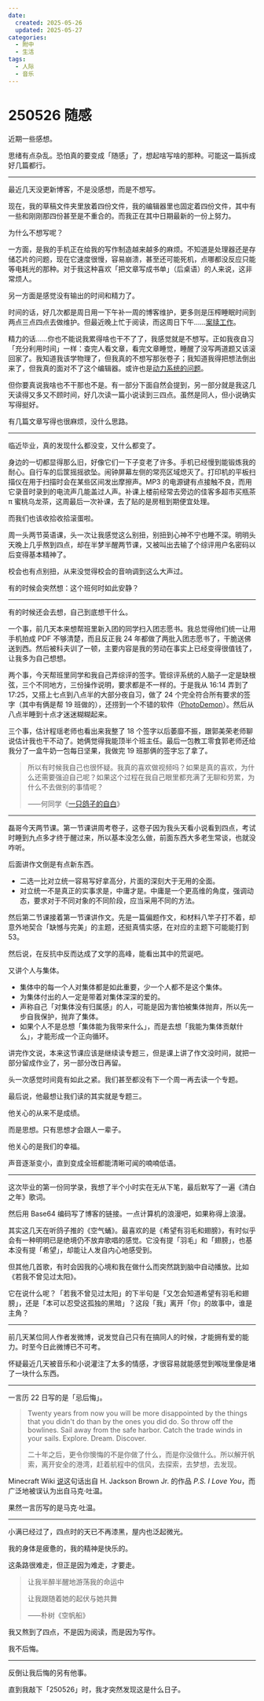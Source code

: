 ```yaml
---
date:
  created: 2025-05-26
  updated: 2025-05-27
categories:
  - 附中
  - 生活
tags:
  - 人际
  - 音乐
---
```

# 250526 随感

近期一些感想。

思绪有点杂乱。恐怕真的要变成「随感」了，想起啥写啥的那种。可能这一篇拆成好几篇都行。

---

<!-- more -->

最近几天没更新博客，不是没感想，而是不想写。

现在，我的草稿文件夹里放着四份文件，我的编辑器里也固定着四份文件，其中有一些和刚刚那四份甚至是不重合的。而我正在其中日期最新的一份上努力。

为什么不想写呢？

一方面，是我的手机正在给我的写作制造越来越多的麻烦。不知道是处理器还是存储芯片的问题，现在它速度很慢，容易崩溃，甚至还可能死机，点哪都没反应只能等电耗光的那种。对于我这种喜欢「把文章写成书单」（后桌语）的人来说，这非常烦人。

另一方面是感觉没有输出的时间和精力了。

时间的话，好几次都是周日用一下午补一周的博客维护，更多则是压榨睡眠时间到两点三点四点去做维护。但最近晚上忙于阅读，而这周日下午……[案牍工作](250519.md)。

精力的话……你也不能说我累得啥也干不了了，我感觉就是不想写。正如我夜自习「充分利用时间」一样：查完人看文章，看完文章睡觉，睡醒了没写两道题又该滚回家了。我知道我该学物理了，但我真的不想写那张卷子；我知道我得把想法倒出来了，但我真的面对不了这个编辑器。或许也是[动力系统的问题](https://sspai.com/post/78288)。

但你要真说我啥也不干那也不是。有一部分下面自然会提到，另一部分就是我这几天读得又多又不顾时间，好几次读一篇小说读到三四点。虽然是同人，但小说确实写得挺好。

有几篇文章写得也很麻烦，没什么思路。

---

临近毕业，真的发现什么都没变，又什么都变了。

身边的一切都显得那么旧，好像它们一下子变老了许多。手机已经慢到能锻炼我的耐心。自行车的后筐摇摇欲坠。闹钟屏幕左侧的常亮区域熄灭了。打印机的平板扫描仪在用于扫描时会在某些区间发出摩擦声。MP3 的电源键有点接触不良，而用它录音时录到的电流声几能盖过人声。补课上楼前经常去旁边的佳客多超市买瓶茶 π 蜜桃乌龙茶，这周最后一次补课，去了贴的是房租到期便宜处理。

而我们也该收拾收拾滚蛋啦。

周一头两节英语课，头一次让我感觉这么别扭，别扭到心神不宁也睡不深。明明头天晚上几乎熬到四点，却在半梦半醒两节课，又被叫出去输了个综评用户名密码以后变得基本精神了。

校会也有点别扭，从来没觉得校会的音响调到这么大声过。

有的时候会突然想：这个班何时如此安静？

---

有的时候还会去想，自己到底想干什么。

一个事，前几天本来想帮班里新入团的同学扫入团志愿书。我总觉得他们统一让用手机拍成 PDF 不够清楚，而且反正我 24 年都做了两批入团志愿书了，干脆送佛送到西。然后被科夫训了一顿，主要内容是我的劳动在事实上已经变得很值钱了，让我多为自己想想。

两个事，今天帮班里同学和我自己弄综评的签字。管综评系统的人脑子一定是缺根弦，三个不同地方，三份操作说明，要求都是不一样的。于是我从 16:14 弄到了 17:25，又搭上七点到八点半的大部分夜自习，做了 24 个完全符合所有要求的签字（其中有俩是帮 19 班做的），还捞到一个不错的软件（[PhotoDemon](https://github.com/tannerhelland/PhotoDemon)）。然后从八点半睡到十点才迷迷糊糊起来。

三个事，估计程瑶老师也看出来我整了 18 个签字以后萎靡不振，跟郭美荣老师聊说估计我也干不动了。她俩觉得我能顶半个班主任。最后一包教工零食郭老师还给我分了一盒牛奶一包每日坚果，我做完 19 班那俩的签字忘了拿了。

> 所以有时候我自己也很怀疑。我真的喜欢做视频吗？如果是真的喜欢，为什么还需要强迫自己呢？如果这个过程在我自己眼里都充满了无聊和劳累，为什么不去做别的事情呢？
>
> ⸺何同学《[一只鸽子的自白](https://www.bilibili.com/video/BV1YK4y1C7CU/)》

---

磊哥今天两节课。第一节课讲周考卷子，这卷子因为我头天看小说看到四点，考试时睡到九点多才终于醒过来，所以基本没怎么做，前面东西大多老生常谈，也就没咋听。

后面讲作文倒是有点新东西。

- 二选一比对立统一容易写好拿高分，片面的深刻大于无用的全面。
- 对立统一不是真正的实事求是，中庸才是。中庸是一个更高维的角度，强调动态，要求对于不同对象的不同阶段，应当采用不同的方法。

然后第二节课接着第一节课讲作文。先是一篇偏题作文，和材料八竿子打不着，却意外地契合「缺憾与完美」的主题，还挺真情实感，在对应的主题下可能能打到 53。

然后说，在反抗中反而达成了文学的高峰，能看出其中的荒诞吧。

又讲个人与集体。

- 集体中的每一个人对集体都是如此重要，少一个人都不是这个集体。
- 为集体付出的人一定是带着对集体深深的爱的。
- 声称自己「对集体没有归属感」的人，可能是因为害怕被集体抛弃，所以先一步自我保护，抛弃了集体。
- 如果个人不是总想「集体能为我带来什么」，而是去想「我能为集体贡献什么」，才能形成一个正向循环。

讲完作文说，本来这节课应该是继续读专题三，但是课上讲了作文没时间，就把一部分留成作业了，另一部分改日再留。

头一次感觉时间竟有如此之紧。我们甚至都没有下一个周一再去读一个专题。

最后说，他最想让我们读的其实就是专题三。

他关心的从来不是成绩。

而是思想。只有思想才会跟人一辈子。

他关心的是我们的幸福。

声音逐渐变小，直到变成全班都能清晰可闻的喃喃低语。

---

这次毕业的第一份同学录，我想了半个小时实在无从下笔，最后默写了一遍《清白之年》歌词。

然后用 Base64 编码写了博客的链接。一点计算机的浪漫吧，如果称得上浪漫。

其实这几天在听鸽子推的《空气蛹》。最喜欢的是《希望有羽毛和翅膀》，有时似乎会有一种明明已是绝境仍不放弃歌唱的感觉。它没有提「羽毛」和「翅膀」，也基本没有提「希望」，却能让人发自内心地感受到。

但其他几首歌，有时会因我的心境和我在做什么而突然跳到脑中自动播放。比如《若我不曾见过太阳》。

它在说什么呢？「若我不曾见过太阳」的下半句是「又怎会知道希望有羽毛和翅膀」，还是「本可以忍受这孤独的黑暗」？这段「我」离开「你」的故事中，谁是主角？

---

前几天某位同人作者发微博，说发觉自己只有在搞同人的时候，才能拥有爱的能力。时至今日此微博已不可考。

怀疑最近几天被音乐和小说灌注了太多的情感，才很容易就能感觉到喉咙里像是堵了一块什么东西。

---

一言历 22 日写的是「忌后悔」。

> Twenty years from now you will be more disappointed by the things that you didn't do than by the ones you did do. So throw off the bowlines. Sail away from the safe harbor. Catch the trade winds in your sails. Explore. Dream. Discover.
>
> 二十年之后，更令你懊悔的不是你做了什么，而是你没做什么。所以解开帆索，离开安全的港湾，赶着航程中的信风，去探索，去梦想，去发现。

Minecraft Wiki [说](https://zh.minecraft.wiki/w/%E8%83%9C%E5%88%A9%E5%B1%8F%E5%B9%95)这句话出自 H. Jackson Brown Jr. 的作品 *P.S. I Love You*，而广泛地被误认为出自马克·吐温。

果然一言历写的是马克·吐温。

---

小满已经过了，四点时的天已不再漆黑，屋内也泛起微光。

我的身体是疲惫的，我的精神是快乐的。

这条路很难走，但正是因为难走，才要走。

> 让我半醉半醒地游荡我的命运中
>
> 让我跟随着她的起伏与她共舞
>
> ⸺朴树《空帆船》

我又熬到了四点，不是因为阅读，而是因为写作。

我不后悔。

---

反倒让我后悔的另有他事。

直到我敲下「250526」时，我才突然发现这是什么日子。
